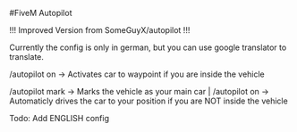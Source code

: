 
#FiveM Autopilot

!!! Improved Version from SomeGuyX/autopilot !!!

Currently the config is only in german, but you can use google translator to translate.

/autopilot on -> Activates car to waypoint if you are inside the vehicle

/autopilot mark -> Marks the vehicle as your main car
|
/autopilot on -> Automaticly drives the car to your position if you are NOT inside the vehicle

Todo:
Add ENGLISH config
